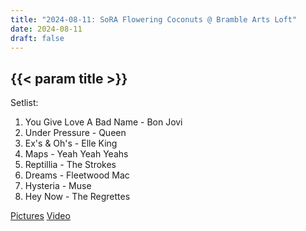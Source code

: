 ```yaml
---
title: "2024-08-11: SoRA Flowering Coconuts @ Bramble Arts Loft"
date: 2024-08-11
draft: false
---
```


## {{< param title >}}

Setlist:
1. You Give Love A Bad Name - Bon Jovi
2. Under Pressure - Queen
3. Ex's & Oh's - Elle King
4. Maps - Yeah Yeah Yeahs
5. Reptillia - The Strokes
6. Dreams - Fleetwood Mac
7. Hysteria - Muse
8. Hey Now - The Regrettes

[Pictures](https://www.dreaddontdie.com/gallery/School%20of%20Rock%20-%20Andersonville/76-August%2011,%202024%20-%20Mid-Season%20Show%20at%20Bramble%20Arts%20Loft)
[Video](https://www.youtube.com/watch?v=rM5U67SJVU8)
